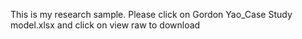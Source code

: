 This is my research sample.
Please click on Gordon Yao_Case Study model.xlsx and click on view raw to download
